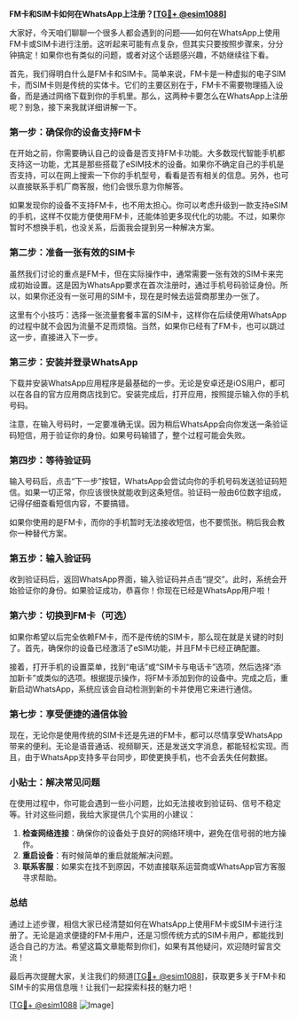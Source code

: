 **FM卡和SIM卡如何在WhatsApp上注册？[[TG💪+ @esim1088](https://t.me/s/esim1088)]**

大家好，今天咱们聊聊一个很多人都会遇到的问题——如何在WhatsApp上使用FM卡或SIM卡进行注册。这听起来可能有点复杂，但其实只要按照步骤来，分分钟搞定！如果你也有类似的问题，或者对这个话题感兴趣，不妨继续往下看。

首先，我们得明白什么是FM卡和SIM卡。简单来说，FM卡是一种虚拟的电子SIM卡，而SIM卡则是传统的实体卡。它们的主要区别在于，FM卡不需要物理插入设备，而是通过网络下载到你的手机里。那么，这两种卡要怎么在WhatsApp上注册呢？别急，接下来我就详细讲解一下。

### **第一步：确保你的设备支持FM卡**
在开始之前，你需要确认自己的设备是否支持FM卡功能。大多数现代智能手机都支持这一功能，尤其是那些搭载了eSIM技术的设备。如果你不确定自己的手机是否支持，可以在网上搜索一下你的手机型号，看看是否有相关的信息。另外，也可以直接联系手机厂商客服，他们会很乐意为你解答。

如果发现你的设备不支持FM卡，也不用太担心。你可以考虑升级到一款支持eSIM的手机，这样不仅能方便使用FM卡，还能体验更多现代化的功能。不过，如果你暂时不想换手机，也没关系，后面我会提到另一种解决方案。

### **第二步：准备一张有效的SIM卡**
虽然我们讨论的重点是FM卡，但在实际操作中，通常需要一张有效的SIM卡来完成初始设置。这是因为WhatsApp要求在首次注册时，通过手机号码验证身份。所以，如果你还没有一张可用的SIM卡，现在是时候去运营商那里办一张了。

这里有个小技巧：选择一张流量套餐丰富的SIM卡，这样你在后续使用WhatsApp的过程中就不会因为流量不足而烦恼。当然，如果你已经有了FM卡，也可以跳过这一步，直接进入下一步。

### **第三步：安装并登录WhatsApp**
下载并安装WhatsApp应用程序是最基础的一步。无论是安卓还是iOS用户，都可以在各自的官方应用商店找到它。安装完成后，打开应用，按照提示输入你的手机号码。

注意，在输入号码时，一定要准确无误。因为稍后WhatsApp会向你发送一条验证码短信，用于验证你的身份。如果号码输错了，整个过程可能会失败。

### **第四步：等待验证码**
输入号码后，点击“下一步”按钮，WhatsApp会尝试向你的手机号码发送验证码短信。如果一切正常，你应该很快就能收到这条短信。验证码一般由6位数字组成，记得仔细查看短信内容，不要搞错。

如果你使用的是FM卡，而你的手机暂时无法接收短信，也不要慌张。稍后我会教你一种替代方案。

### **第五步：输入验证码**
收到验证码后，返回WhatsApp界面，输入验证码并点击“提交”。此时，系统会开始验证你的身份。如果验证成功，恭喜你！你现在已经是WhatsApp用户啦！

### **第六步：切换到FM卡（可选）**
如果你希望以后完全依赖FM卡，而不是传统的SIM卡，那么现在就是关键的时刻了。首先，确保你的设备已经激活了eSIM功能，并且FM卡已经正确配置。

接着，打开手机的设置菜单，找到“电话”或“SIM卡与电话卡”选项，然后选择“添加新卡”或类似的选项。根据提示操作，将FM卡添加到你的设备中。完成之后，重新启动WhatsApp，系统应该会自动检测到新的卡并使用它来进行通信。

### **第七步：享受便捷的通信体验**
现在，无论你是使用传统的SIM卡还是先进的FM卡，都可以尽情享受WhatsApp带来的便利。无论是语音通话、视频聊天，还是发送文字消息，都能轻松实现。而且，由于WhatsApp支持多平台同步，即使更换手机，也不会丢失任何数据。

### **小贴士：解决常见问题**
在使用过程中，你可能会遇到一些小问题，比如无法接收到验证码、信号不稳定等。针对这些问题，我给大家提供几个实用的小建议：

1. **检查网络连接**：确保你的设备处于良好的网络环境中，避免在信号弱的地方操作。
2. **重启设备**：有时候简单的重启就能解决问题。
3. **联系客服**：如果实在找不到原因，不妨直接联系运营商或WhatsApp官方客服寻求帮助。

### **总结**
通过上述步骤，相信大家已经清楚如何在WhatsApp上使用FM卡或SIM卡进行注册了。无论是追求便捷的FM卡用户，还是习惯传统方式的SIM卡用户，都能找到适合自己的方法。希望这篇文章能帮到你们，如果有其他疑问，欢迎随时留言交流！

最后再次提醒大家，关注我们的频道[[TG💪+ @esim1088](https://t.me/s/esim1088)]，获取更多关于FM卡和SIM卡的实用信息哦！让我们一起探索科技的魅力吧！

[[TG💪+ @esim1088](https://t.me/s/esim1088) ![Image](https://i.postimg.cc/4NQfJmqS/Snipaste-2025-05-13-00-14-12.png)]